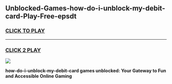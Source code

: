 
## Unblocked-Games-how-do-i-unblock-my-debit-card-Play-Free-epsdt
<h3>
<a href="https://premium76.site?title=how-do-i-unblock-my-debit-card&ref=10A">CLICK TO PLAY</a></h3>
<hr>

<h3>
<a href="https://premium76.site?title=how-do-i-unblock-my-debit-card&ref=10A">CLICK 2 PLAY</a>
  
</h3>

<a href="https://premium76.site?title=how-do-i-unblock-my-debit-card&ref=10A"><img src="https://clearcache.store/games.png"></a>


**how-do-i-unblock-my-debit-card games unblocked: Your Gateway to Fun and Accessible Online Gaming**
